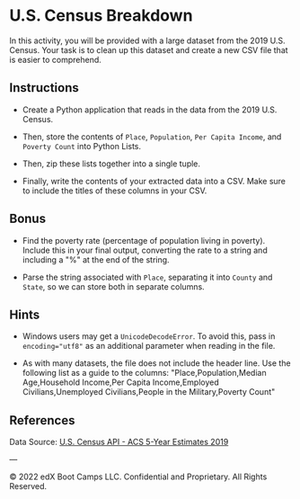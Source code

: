 # U.S. Census Breakdown

In this activity, you will be provided with a large dataset from the 2019 U.S. Census. Your task is to clean up this dataset and create a new CSV file that is easier to comprehend.

## Instructions

* Create a Python application that reads in the data from the 2019 U.S. Census.

* Then, store the contents of `Place`, `Population`, `Per Capita Income`, and `Poverty Count` into Python Lists.

* Then, zip these lists together into a single tuple.

* Finally, write the contents of your extracted data into a CSV. Make sure to include the titles of these columns in your CSV.

## Bonus

* Find the poverty rate (percentage of population living in poverty). Include this in your final output, converting the rate to a string and including a "%" at the end of the string.

* Parse the string associated with `Place`, separating it into `County` and `State`, so we can store both in separate columns.

## Hints

* Windows users may get a `UnicodeDecodeError`. To avoid this, pass in `encoding="utf8"` as an additional parameter when reading in the file.

* As with many datasets, the file does not include the header line. Use the following list as a guide to the columns: "Place,Population,Median Age,Household Income,Per Capita Income,Employed Civilians,Unemployed Civilians,People in the Military,Poverty Count"

## References

Data Source: [U.S. Census API - ACS 5-Year Estimates 2019](https://www.census.gov/data/developers/data-sets/census-microdata-api.ACS_5-Year_PUMS.html)

—

© 2022 edX Boot Camps LLC. Confidential and Proprietary. All Rights Reserved.
